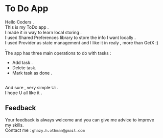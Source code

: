 # To Do App

Hello Coders .<br>
This is my ToDo app . <br>
I made it in way to learn local storing . <br>
I used Shared Preferences library to store the info I want locally . <br>
I used Provider as state management and I like it in realy , more than GetX :) . <br>
The app has three main operations to do with tasks : 
  * Add task .
  * Delete task.
  * Mark task as done .
<br>
And sure , very simple Ui . <br>
I hope U all like it . <br>

## Feedback
Your feedback is always welcome and you can give me advice to improve my skills. <br>
Contact me : `ghazy.h.othman@gmail.com`
